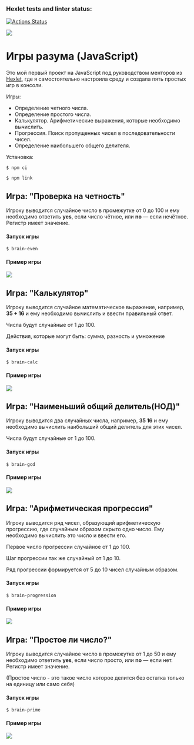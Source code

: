 ### Hexlet tests and linter status:

[![Actions Status](https://github.com/ShanyAilurus/frontend-project-44/workflows/hexlet-check/badge.svg)](https://github.com/ShanyAilurus/frontend-project-44/actions)

<a href="https://codeclimate.com/github/ShanyAilurus/frontend-project-44/maintainability"><img src="https://api.codeclimate.com/v1/badges/66fdda5c04fa1017d028/maintainability" /></a>

# Игры разума (JavaScript)

Это мой первый проект на JavaScript под руководством менторов из <a href="https://ru.hexlet.io/">Hexlet</a>, где я самостоятельно настроила среду и создала пять простых игр в консоли.

Игры:

- Определение четного числа.
- Определение простого числа.
- Калькулятор. Арифметические выражения, которые необходимо вычислить.
- Прогрессия. Поиск пропущенных чисел в последовательности чисел.
- Определение наибольшего общего делителя.

Установка:

```
$ npm ci
```

```
$ npm link
```

## Игра: "Проверка на четность"

Игроку выводится случайное число в промежутке от 0 до 100 и ему необходимо ответить **yes**, если число чётное, или **no** — если нечётное. Регистр имеет значение.

#### Запуск игры

```
$ brain-even
```

#### Пример игры

<a href="https://asciinema.org/a/578560" target="_blank"><img src="https://asciinema.org/a/578560.svg" /></a>

## Игра: "Калькулятор"

Игроку выводится случайное математическое выражение, например, **35 + 16** и ему необходимо вычислить и ввести правильный ответ.

Числа будут случайные от 1 до 100.

Действия, которые могут быть: сумма, разность и умножение

#### Запуск игры

```
$ brain-calc
```

#### Пример игры

<a href="https://asciinema.org/a/579127" target="_blank"><img src="https://asciinema.org/a/579127.svg" /></a>

## Игра: "Наименьший общий делитель(НОД)"

Игроку выводится два случайных числа, например, **35 16** и ему необходимо вычислить наибольший общий делитель для этих чисел.

Числа будут случайные от 1 до 100.

#### Запуск игры

```
$ brain-gcd
```

#### Пример игры

<a href="https://asciinema.org/a/579128" target="_blank"><img src="https://asciinema.org/a/579128.svg" /></a>

## Игра: "Арифметическая прогрессия"

Игроку выводится ряд чисел, образующий арифметическую прогрессию, где случайным образом скрыто одно число. Ему необходимо вычислить это число и ввести его.

Первое число прогрессии случайное от 1 до 100.

Шаг прогрессии так же случайный от 1 до 10.

Ряд прогрессии формируется от 5 до 10 чисел случайным образом.

#### Запуск игры

```
$ brain-progression
```

#### Пример игры

<a href="https://asciinema.org/a/579340" target="_blank"><img src="https://asciinema.org/a/579340.svg" /></a>

## Игра: "Простое ли число?"

Игроку выводится случайное число в промежутке от 1 до 50 и ему необходимо ответить **yes**, если число просто, или **no** — если нет. Регистр имеет значение.

(Простое число - это такое число которое делится без остатка только на единицу или само себя)

#### Запуск игры

```
$ brain-prime
```

#### Пример игры

<a href="https://asciinema.org/a/579139" target="_blank"><img src="https://asciinema.org/a/579139.svg" /></a>
